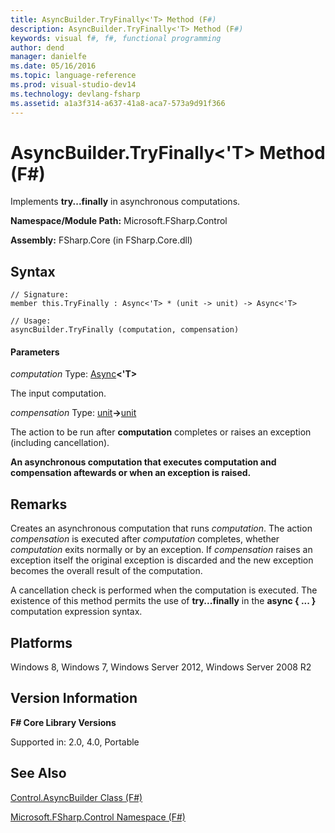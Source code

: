 ```yaml
---
title: AsyncBuilder.TryFinally<'T> Method (F#)
description: AsyncBuilder.TryFinally<'T> Method (F#)
keywords: visual f#, f#, functional programming
author: dend
manager: danielfe
ms.date: 05/16/2016
ms.topic: language-reference
ms.prod: visual-studio-dev14
ms.technology: devlang-fsharp
ms.assetid: a1a3f314-a637-41a8-aca7-573a9d91f366 
---
```


# AsyncBuilder.TryFinally<'T> Method (F#)

Implements **try...finally** in asynchronous computations.

**Namespace/Module Path:** Microsoft.FSharp.Control

**Assembly:** FSharp.Core (in FSharp.Core.dll)


## Syntax

```
// Signature:
member this.TryFinally : Async<'T> * (unit -> unit) -> Async<'T>

// Usage:
asyncBuilder.TryFinally (computation, compensation)
```

#### Parameters
*computation*
Type: [Async](https://msdn.microsoft.com/library/e0b28ea2-dea5-4021-b2b9-d7d4761babde)**&lt;'T&gt;**


The input computation.


*compensation*
Type: [unit](https://msdn.microsoft.com/library/00b837c2-6c8a-483a-87d3-0479c64037a7)**-&gt;**[unit](https://msdn.microsoft.com/library/00b837c2-6c8a-483a-87d3-0479c64037a7)


The action to be run after **computation** completes or raises an exception (including cancellation).



**An asynchronous computation that executes computation and compensation aftewards or when an exception is raised.**
## Remarks
Creates an asynchronous computation that runs *computation*. The action *compensation* is executed after *computation* completes, whether *computation* exits normally or by an exception. If *compensation* raises an exception itself the original exception is discarded and the new exception becomes the overall result of the computation.

A cancellation check is performed when the computation is executed. The existence of this method permits the use of **try...finally** in the **async { ... }** computation expression syntax.


## Platforms
Windows 8, Windows 7, Windows Server 2012, Windows Server 2008 R2


## Version Information
**F# Core Library Versions**

Supported in: 2.0, 4.0, Portable




## See Also
[Control.AsyncBuilder Class &#40;F&#35;&#41;](Control.AsyncBuilder-Class-%5BFSharp%5D.md)

[Microsoft.FSharp.Control Namespace &#40;F&#35;&#41;](Microsoft.FSharp.Control-Namespace-%5BFSharp%5D.md)

